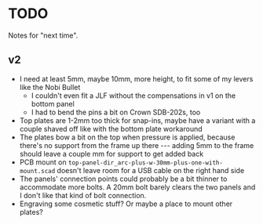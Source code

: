 # TODO

Notes for "next time".

## v2

* I need at least 5mm, maybe 10mm, more height, to fit some of my levers like the Nobi Bullet
    * I couldn't even fit a JLF without the compensations in v1 on the bottom panel
    * I had to bend the pins a bit on Crown SDB-202s, too
* Top plates are 1-2mm too thick for snap-ins, maybe have a variant with a couple shaved off like with the bottom plate
  workaround
* The plates bow a bit on the top when pressure is applied, because there's no support from the frame up there ---
  adding 5mm to the frame should leave a couple mm for support to get added back
* PCB mount on `top-panel-dir_arc-plus-w-30mm-plus-one-with-mount.scad` doesn't leave room for a USB cable on the right
  hand side
* The panels' connection points could probably be a bit thinner to accommodate more bolts. A 20mm bolt barely clears the
  two panels and I don't like that kind of bolt connection.
* Engraving some cosmetic stuff? Or maybe a place to mount other plates?
